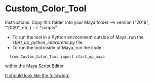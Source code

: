 # Custom_Color_Tool

Instructions: 
  Copy this folder into your Maya folder --> version ("2019", "2020", etc.) --> "scripts"
  
  - To run the tool in a Python environment outside of Maya, run the *start_up_python_interpreter.py* file.
  - To run the tool inside of Maya, run the code:
```
  from Custom_Color_Tool import start_up_maya
```
  within the Maya Script Editor.

[It should look like the following:](./images/tool_example.png)

